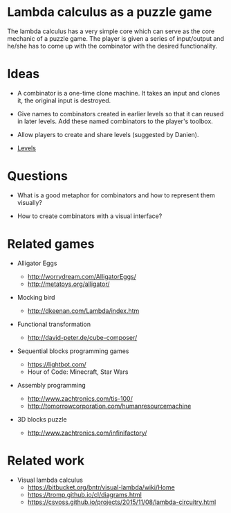 # Lambda calculus as a puzzle game

The lambda calculus has a very simple core which can serve as the core mechanic
of a puzzle game. The player is given a series of input/output and he/she has
to come up with the combinator with the desired functionality.

# Ideas

* A combinator is a one-time clone machine. It takes an input and clones it, the
original input is destroyed.

* Give names to combinators created in earlier levels so that it can reused in
later levels. Add these named combinators to the player's toolbox.

* Allow players to create and share levels (suggested by Danien).

* [Levels](levels.md)

# Questions

* What is a good metaphor for combinators and how to represent them visually?

* How to create combinators with a visual interface?

# Related games

* Alligator Eggs
  * http://worrydream.com/AlligatorEggs/
  * http://metatoys.org/alligator/

* Mocking bird
  * http://dkeenan.com/Lambda/index.htm

* Functional transformation
  * http://david-peter.de/cube-composer/

* Sequential blocks programming games
  * https://lightbot.com/
  * Hour of Code: Minecraft, Star Wars

* Assembly programming
  * http://www.zachtronics.com/tis-100/
  * http://tomorrowcorporation.com/humanresourcemachine

* 3D blocks puzzle
  * http://www.zachtronics.com/infinifactory/

# Related work

* Visual lambda calculus
  * https://bitbucket.org/bntr/visual-lambda/wiki/Home
  * https://tromp.github.io/cl/diagrams.html
  * https://csvoss.github.io/projects/2015/11/08/lambda-circuitry.html
